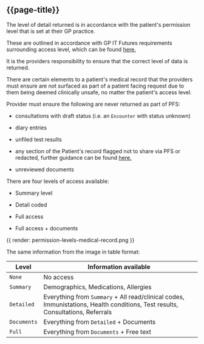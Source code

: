 ## {{page-title}}

The level of detail returned is in accordance with the patient's permission level that is set at their GP practice. 

These are outlined in accordance with GP IT Futures requirements surrounding access level, which can be found [here.](https://gpitbjss.atlassian.net/wiki/spaces/DCSDCS/pages/1391134394/View+Record+-+Citizen+-+Standard+v1.0.2)

It is the providers responsibility to ensure that the correct level of data is returned.

There are certain elements to a patient's medical record that the providers must ensure are not surfaced as part of a patient facing request due to them being deemed clinically unsafe, no matter the patient's access level. 

Provider must ensure the following are never returned as part of PFS:

* consultations with draft status (i.e. an `Encounter` with status unknown)

* diary entries

* unfiled test results

* any section of the Patient's record flagged not to share via PFS or redacted, further guidance can be found [here.](https://simplifier.net/guide/GP-Connect-Patient-Facing-Access-Record/Home/Design/Redactions?version=current)

* unreviewed documents


There are four levels of access available:

* Summary level

* Detail coded

* Full access

* Full access + documents

{{ render: permission-levels-medical-record.png }}

The same information from the image in table format:

| Level       | Information available                                                                                                          |
| -----       | ---------------------                                                                                                          |
| `None`      | No access                                                                                                                      |
| `Summary`   | Demographics, Medications, Allergies                                                                                           |
| `Detailed`  | Everything from `Summary` + All read/clinical codes, Immunistations, Health conditions, Test results, Consultations, Referrals |
| `Documents` | Everything from `Detailed` + Documents                                                                                         |
| `Full`      | Everything from `Documents` + Free text                                                                                        |

